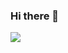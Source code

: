 ### Hi there 👋


<img src="https://capsule-render.vercel.app/api?text=Hey Everyone!🕹️&animation=fadeIn&type=waving&color=gradient&height=100"/>
